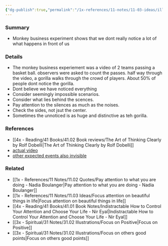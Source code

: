 ```yaml
---
{"dg-publish":true,"permalink":"/1x-references/11-notes/11-03-ideas/illusion-of-attention/","title":"Illusion of attention"}
---
```



### Summary
- Monkey business experiment shows that we dont really notice a lot of what happens in front of us

### Details
- The monkey business experiement was a video of 2 teams passing a basket ball. observers were asked to count the passes. half way through the video, a gorilla walks through the crowd of players. About 50% of people dont notice the gorilla.
- Dont believe we have noticed everything
- Consider seemingly impossible scenarios.
- Consider what lies behind the scences.
- Pay attention to the silences as much as the noises. 
- Check the sides, not jsut the center. 
- Sometimes the unnoticed is as huge and distinctive as teh gorilla.

### References
- [[4x - Reading/41 Books/41.02 Book reviews/The Art of Thinking Clearly by Rolf Dobelli\|The Art of Thinking Clearly by Rolf Dobelli]]
- [actual video](https://www.youtube.com/watch?v=IGQmdoK_ZfY)
- [other expected events also invisible](https://news.illinois.edu/view/6367/205580)

### Related
- [[1x - References/11 Notes/11.02 Quotes/Pay attention to what you are doing - Nadia Boulanger\|Pay attention to what you are doing - Nadia Boulanger]]
- [[1x - References/11 Notes/11.03 Ideas/Focus attention on beautiful things in life\|Focus attention on beautiful things in life]]
- [[4x - Reading/41 Books/41.01 Book Notes/Indistractable How to Control Your Attention and Choose Your Life - Nir Eyal\|Indistractable How to Control Your Attention and Choose Your Life - Nir Eyal]]
- [[3x - Spiritual/31 Notes/31.02 Illustrations/Focus on Positive\|Focus on Positive]]
- [[3x - Spiritual/31 Notes/31.02 Illustrations/Focus on others good points\|Focus on others good points]]
